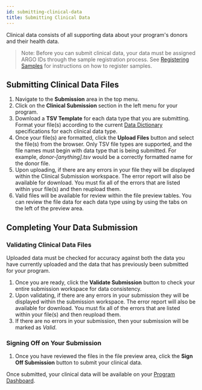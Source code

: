 ```yaml
---
id: submitting-clinical-data
title: Submitting Clinical Data
---
```

Clinical data consists of all supporting data about your program's donors and their health data.

> Note: Before you can submit clinical data, your data must be assigned ARGO IDs through the sample registration process. See [Registering Samples](registering-samples) for instructions on how to register samples.

## Submitting Clinical Data Files
1. Navigate to the **Submission** area in the top menu.
1. Click on the **Clinical Submission** section in the left menu for your program.
1. Download a **TSV Template** for each data type that you are submitting. Format your file(s) according to the current [Data Dictionary](/dictionary) specifications for each clinical data type.
1. Once your file(s) are formatted, click the **Upload Files** button and select the file(s) from the browser. Only TSV file types are supported, and the file names must begin with data type that is being submitted.  For example, _donor-[anything].tsv_ would be a correctly formatted name for the donor file.
1. Upon uploading, if there are any errors in your file they will be displayed within the Clinical Submission workspace. The error report will also be available for download. You must fix all of the errors that are listed within your file(s) and then reupload them.
1. Valid files will be available for review within the file preview tables. You can review the file data for each data type using by using the tabs on the left of the preview area.

## Completing Your Data Submission

### Validating Clinical Data Files
Uploaded data must be checked for accuracy against both the data you have currently uploaded and the data that has previously been submitted for your program.

1. Once you are ready, click the **Validate Submission** button to check your entire submission workspace for data consistency.
1. Upon validating, if there are any errors in your submission they will be displayed within the submission workspace. The error report will also be available for download. You must fix all of the errors that are listed within your file(s) and then reupload them.
1.  If there are no errors in your submission, then your submission will be marked as _Valid_.


### Signing Off on Your Submission
1. Once you have reviewed the files in the file preview area, click the **Sign Off Submission** button to submit your clinical data.

Once submitted, your clinical data will be available on your [Program Dashboard](/docs/submitted-data).
